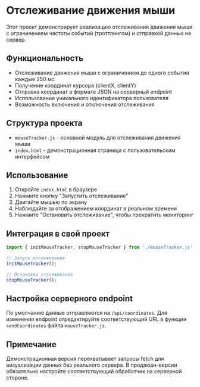 # Отслеживание движения мыши

Этот проект демонстрирует реализацию отслеживания движения мыши с ограничением частоты событий (троттлингом) и отправкой данных на сервер.

## Функциональность

- Отслеживание движения мыши с ограничением до одного события каждые 250 мс
- Получение координат курсора (clientX, clientY)
- Отправка координат в формате JSON на серверный endpoint
- Использование уникального идентификатора пользователя
- Возможность включения и отключения отслеживания

## Структура проекта

- `mouseTracker.js` - основной модуль для отслеживания движения мыши
- `index.html` - демонстрационная страница с пользовательским интерфейсом

## Использование

1. Откройте `index.html` в браузере
2. Нажмите кнопку "Запустить отслеживание"
3. Двигайте мышью по экрану
4. Наблюдайте за отображением координат в реальном времени
5. Нажмите "Остановить отслеживание", чтобы прекратить мониторинг

## Интеграция в свой проект

```javascript
import { initMouseTracker, stopMouseTracker } from './mouseTracker.js';

// Запуск отслеживания
initMouseTracker();

// Остановка отслеживания
stopMouseTracker();
```

## Настройка серверного endpoint

По умолчанию данные отправляются на `/api/coordinates`. Для изменения endpoint отредактируйте соответствующий URL в функции `sendCoordinates` файла `mouseTracker.js`.

## Примечание

Демонстрационная версия перехватывает запросы fetch для визуализации данных без реального сервера.
В продакшн-версии обязательно настройте соответствующий обработчик на серверной стороне.
